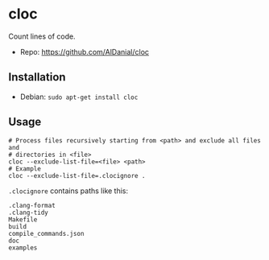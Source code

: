 # cloc

Count lines of code.

- Repo: <https://github.com/AlDanial/cloc>

## Installation

- Debian: `sudo apt-get install cloc`

## Usage

```console
# Process files recursively starting from <path> and exclude all files and
# directories in <file>
cloc --exclude-list-file=<file> <path>
# Example
cloc --exclude-list-file=.clocignore .
```

`.clocignore` contains paths like this:

```text
.clang-format
.clang-tidy
Makefile
build
compile_commands.json
doc
examples
```
